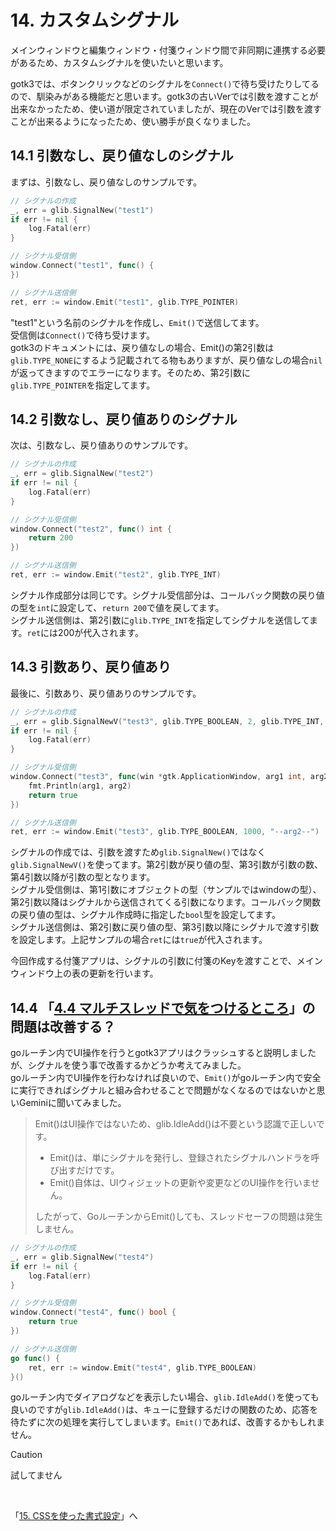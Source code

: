 # 14. カスタムシグナル

メインウィンドウと編集ウィンドウ・付箋ウィンドウ間で非同期に連携する必要があるため、カスタムシグナルを使いたいと思います。  

gotk3では、ボタンクリックなどのシグナルを`Connect()`で待ち受けたりしてるので、馴染みがある機能だと思います。gotk3の古いVerでは引数を渡すことが出来なかったため、使い道が限定されていましたが、現在のVerでは引数を渡すことが出来るようになったため、使い勝手が良くなりました。  

## 14.1 引数なし、戻り値なしのシグナル  

まずは、引数なし、戻り値なしのサンプルです。  

```go
// シグナルの作成
_, err = glib.SignalNew("test1")
if err != nil {
	log.Fatal(err)
}

// シグナル受信側
window.Connect("test1", func() {
})

// シグナル送信側
ret, err := window.Emit("test1", glib.TYPE_POINTER)
```

"test1"という名前のシグナルを作成し、`Emit()`で送信してます。  
受信側は`Connect()`で待ち受けます。  
gotk3のドキュメントには、戻り値なしの場合、Emit()の第2引数は`glib.TYPE_NONE`にするよう記載されてる物もありますが、戻り値なしの場合`nil`が返ってきますのでエラーになります。そのため、第2引数に`glib.TYPE_POINTER`を指定してます。  

## 14.2 引数なし、戻り値ありのシグナル  

次は、引数なし、戻り値ありのサンプルです。  

```go
// シグナルの作成
_, err = glib.SignalNew("test2")
if err != nil {
	log.Fatal(err)
}

// シグナル受信側
window.Connect("test2", func() int {
	return 200
})

// シグナル送信側
ret, err := window.Emit("test2", glib.TYPE_INT)
```

シグナル作成部分は同じです。シグナル受信部分は、コールバック関数の戻り値の型を`int`に設定して、`return 200`で値を戻してます。  
シグナル送信側は、第2引数に`glib.TYPE_INT`を指定してシグナルを送信してます。`ret`には200が代入されます。  

## 14.3 引数あり、戻り値あり  

最後に、引数あり、戻り値ありのサンプルです。  

```go
// シグナルの作成
_, err = glib.SignalNewV("test3", glib.TYPE_BOOLEAN, 2, glib.TYPE_INT, glib.TYPE_STRING)
if err != nil {
	log.Fatal(err)
}

// シグナル受信側
window.Connect("test3", func(win *gtk.ApplicationWindow, arg1 int, arg2 string) bool {
	fmt.Println(arg1, arg2)
	return true
})

// シグナル送信側
ret, err := window.Emit("test3", glib.TYPE_BOOLEAN, 1000, "--arg2--")
```

シグナルの作成では、引数を渡すため`glib.SignalNew()`ではなく`glib.SignalNewV()`を使ってます。第2引数が戻り値の型、第3引数が引数の数、第4引数以降が引数の型となります。  
シグナル受信側は、第1引数にオブジェクトの型（サンプルではwindowの型）、第2引数以降はシグナルから送信されてくる引数になります。コールバック関数の戻り値の型は、シグナル作成時に指定した`bool`型を設定してます。  
シグナル送信側は、第2引数に戻り値の型、第3引数以降にシグナルで渡す引数を設定します。上記サンプルの場合`ret`には`true`が代入されます。  

今回作成する付箋アプリは、シグナルの引数に付箋のKeyを渡すことで、メインウィンドウ上の表の更新を行います。  

## 14.4 「[4.4 マルチスレッドで気をつけるところ](../04/README.md#44-%E3%83%9E%E3%83%AB%E3%83%81%E3%82%B9%E3%83%AC%E3%83%83%E3%83%89%E3%81%A7%E6%B0%97%E3%82%92%E3%81%A4%E3%81%91%E3%82%8B%E3%81%A8%E3%81%93%E3%82%8D)」の問題は改善する？  

goルーチン内でUI操作を行うとgotk3アプリはクラッシュすると説明しましたが、シグナルを使う事で改善するかどうか考えてみました。  
goルーチン内でUI操作を行わなければ良いので、`Emit()`がgoルーチン内で安全に実行できればシグナルと組み合わせることで問題がなくなるのではないかと思いGeminiに聞いてみました。  

> Emit()はUI操作ではないため、glib.IdleAdd()は不要という認識で正しいです。  
> - Emit()は、単にシグナルを発行し、登録されたシグナルハンドラを呼び出すだけです。  
> - Emit()自体は、UIウィジェットの更新や変更などのUI操作を行いません。  
> 
> したがって、GoルーチンからEmit()しても、スレッドセーフの問題は発生しません。  

```go
// シグナルの作成
_, err = glib.SignalNew("test4")
if err != nil {
	log.Fatal(err)
}

// シグナル受信側
window.Connect("test4", func() bool {
	return true
})

// シグナル送信側
go func() {
    ret, err := window.Emit("test4", glib.TYPE_BOOLEAN)
}()
```

goルーチン内でダイアログなどを表示したい場合、`glib.IdleAdd()`を使っても良いのですが`glib.IdleAdd()`は、キューに登録するだけの関数のため、応答を待たずに次の処理を実行してしまいます。`Emit()`であれば、改善するかもしれません。  
> [!CAUTION]  
> 試してません  


</br>

「[15. CSSを使った書式設定](../15/README.md)」へ
